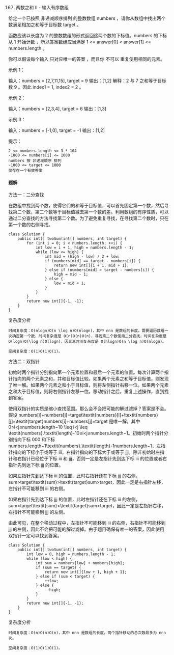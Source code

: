 167. 两数之和 II - 输入有序数组

给定一个已按照 非递减顺序排列  的整数数组 numbers ，请你从数组中找出两个数满足相加之和等于目标数 target 。

函数应该以长度为 2 的整数数组的形式返回这两个数的下标值。numbers 的下标 从 1 开始计数 ，所以答案数组应当满足 1 <= answer[0] < answer[1] <= numbers.length 。

你可以假设每个输入 只对应唯一的答案 ，而且你 不可以 重复使用相同的元素。
 

示例 1：

输入：numbers = [2,7,11,15], target = 9
输出：[1,2]
解释：2 与 7 之和等于目标数 9 。因此 index1 = 1, index2 = 2 。

示例 2：

输入：numbers = [2,3,4], target = 6
输出：[1,3]

示例 3：

输入：numbers = [-1,0], target = -1
输出：[1,2]

 

提示：

    2 <= numbers.length <= 3 * 104
    -1000 <= numbers[i] <= 1000
    numbers 按 非递减顺序 排列
    -1000 <= target <= 1000
    仅存在一个有效答案


#### 题解

方法一：二分查找

在数组中找到两个数，使得它们的和等于目标值，可以首先固定第一个数，然后寻找第二个数，第二个数等于目标值减去第一个数的差。利用数组的有序性质，可以通过二分查找的方法寻找第二个数。为了避免重复寻找，在寻找第二个数时，只在第一个数的右侧寻找。
````
class Solution {
    public int[] twoSum(int[] numbers, int target) {
        for (int i = 0; i < numbers.length; ++i) {
            int low = i + 1, high = numbers.length - 1;
            while (low <= high) {
                int mid = (high - low) / 2 + low;
                if (numbers[mid] == target - numbers[i]) {
                    return new int[]{i + 1, mid + 1};
                } else if (numbers[mid] > target - numbers[i]) {
                    high = mid - 1;
                } else {
                    low = mid + 1;
                }
            }
        }
        return new int[]{-1, -1};
    }
}
````

复杂度分析

    时间复杂度：O(nlog⁡n)O(n \log n)O(nlogn)，其中 nnn 是数组的长度。需要遍历数组一次确定第一个数，时间复杂度是 O(n)O(n)O(n)，寻找第二个数使用二分查找，时间复杂度是 O(log⁡n)O(\log n)O(logn)，因此总时间复杂度是 O(nlog⁡n)O(n \log n)O(nlogn)。

    空间复杂度：O(1)O(1)O(1)。

方法二：双指针

初始时两个指针分别指向第一个元素位置和最后一个元素的位置。每次计算两个指针指向的两个元素之和，并和目标值比较。如果两个元素之和等于目标值，则发现了唯一解。如果两个元素之和小于目标值，则将左侧指针右移一位。如果两个元素之和大于目标值，则将右侧指针左移一位。移动指针之后，重复上述操作，直到找到答案。

使用双指针的实质是缩小查找范围。那么会不会把可能的解过滤掉？答案是不会。假设 numbers[i]+numbers[j]=target\textit{numbers}[i]+\textit{numbers}[j]=\textit{target}numbers[i]+numbers[j]=target 是唯一解，其中 0≤i<j≤numbers.length−10 \leq i<j \leq \textit{numbers}.\textit{length}-10≤i<j≤numbers.length−1。初始时两个指针分别指向下标 000 和下标 numbers.length−1\textit{numbers}.\textit{length}-1numbers.length−1，左指针指向的下标小于或等于 iii，右指针指向的下标大于或等于 jjj。除非初始时左指针和右指针已经位于下标 iii 和 jjj，否则一定是左指针先到达下标 iii 的位置或者右指针先到达下标 jjj 的位置。

如果左指针先到达下标 iii 的位置，此时右指针还在下标 jjj 的右侧，sum>target\textit{sum}>\textit{target}sum>target，因此一定是右指针左移，左指针不可能移到 iii 的右侧。

如果右指针先到达下标 jjj 的位置，此时左指针还在下标 iii 的左侧，sum<target\textit{sum}<\textit{target}sum<target，因此一定是左指针右移，右指针不可能移到 jjj 的左侧。

由此可见，在整个移动过程中，左指针不可能移到 iii 的右侧，右指针不可能移到 jjj 的左侧，因此不会把可能的解过滤掉。由于题目确保有唯一的答案，因此使用双指针一定可以找到答案。

````
class Solution {
    public int[] twoSum(int[] numbers, int target) {
        int low = 0, high = numbers.length - 1;
        while (low < high) {
            int sum = numbers[low] + numbers[high];
            if (sum == target) {
                return new int[]{low + 1, high + 1};
            } else if (sum < target) {
                ++low;
            } else {
                --high;
            }
        }
        return new int[]{-1, -1};
    }
}
````
复杂度分析

    时间复杂度：O(n)O(n)O(n)，其中 nnn 是数组的长度。两个指针移动的总次数最多为 nnn 次。

    空间复杂度：O(1)O(1)O(1)。
